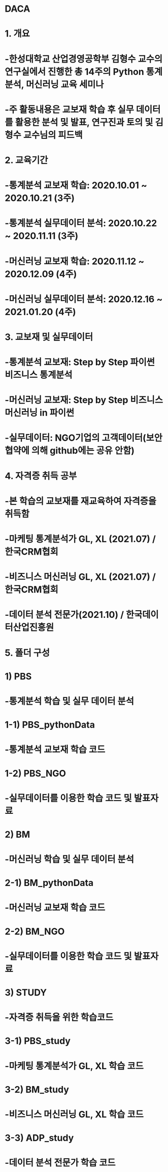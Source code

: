 # DACA
# 1. 개요
# -한성대학교 산업경영공학부 김형수 교수의 연구실에서 진행한 총 14주의 Python 통계분석, 머신러닝 교육 세미나
# -주 활동내용은 교보재 학습 후 실무 데이터를 활용한 분석 및 발표, 연구진과 토의 및 김형수 교수님의 피드백
#
# 2. 교육기간
# -통계분석 교보재 학습: 2020.10.01 ~ 2020.10.21 (3주)
# -통계분석 실무데이터 분석: 2020.10.22 ~ 2020.11.11 (3주)
# -머신러닝 교보재 학습: 2020.11.12 ~ 2020.12.09 (4주)
# -머신러닝 실무데이터 분석: 2020.12.16 ~ 2021.01.20 (4주)
#
# 3. 교보재 및 실무데이터
# -통계분석 교보재: Step by Step 파이썬 비즈니스 통계분석
# -머신러닝 교보재: Step by Step 비즈니스 머신러닝 in 파이썬
# -실무데이터: NGO기업의 고객데이터(보안협약에 의해 github에는 공유 안함)
#
# 4. 자격증 취득 공부
# -본 학습의 교보재를 재교육하여 자격증을 취득함
# -마케팅 통계분석가 GL, XL (2021.07) / 한국CRM협회
# -비즈니스 머신러닝 GL, XL (2021.07) / 한국CRM협회
# -데이터 분석 전문가(2021.10) / 한국데이터산업진흥원
#
# 5. 폴더 구성
# 1) PBS
# -통계분석 학습 및 실무 데이터 분석
# 1-1) PBS_pythonData
# -통계분석 교보재 학습 코드
# 1-2) PBS_NGO
# -실무데이터를 이용한 학습 코드 및 발표자료
#
# 2) BM
# -머신러닝 학습 및 실무 데이터 분석
# 2-1) BM_pythonData
# -머신러닝 교보재 학습 코드
# 2-2) BM_NGO
# -실무데이터를 이용한 학습 코드 및 발표자료
#
# 3) STUDY
# -자격증 취득을 위한 학습코드
# 3-1) PBS_study
# -마케팅 통계분석가 GL, XL 학습 코드
# 3-2) BM_study
# -비즈니스 머신러닝 GL, XL 학습 코드
# 3-3) ADP_study
# -데이터 분석 전문가 학습 코드
